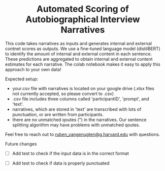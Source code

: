 <h1 align="center">Automated Scoring of Autobiographical Interview Narratives </h1>

This code takes narratives as inputs and generates internal and external contnet scores as outputs. We  use a fine-tuned language model (distilBERT) to identify the amount of internal and external content in each sentence. These predictions are aggregated to obtain internal and external content estimates for each narrative. The colab notebook makes it easy to apply this approach to your own data!


Expected setup:
 - your.csv file with narratives is located on your google drive (.xlsx files not currently accepted, so please convert to .csv)
 - .csv file includes three columns called 'participantID', 'prompt', and 'text'.
 - narratives, which are stored in 'text' are transcribed with lots of punctuation, or are written from participants.
 - there are no unmatched qoutes (") in the narratives. Our sentence splitting algorithm may have problems with unmatched qoutes.

  
Feel free to reach out to ruben_vangenugten@g.harvard.edu with questions.


Future changes
- [ ] Add test to check if the input data is in the correct format
- [ ] Add test to check if data is properly punctuated




